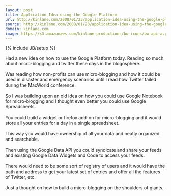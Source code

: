 ```yaml
---
layout: post
title: Application Idea using the Google Platform
url: http://kinlane.com/2008/01/23/application-idea-using-the-google-platform/
source: http://kinlane.com/2008/01/23/application-idea-using-the-google-platform/
domain: kinlane.com
image: https://s3.amazonaws.com/kinlane-productions/bw-icons/bw-api-a.png
---
```

{% include JB/setup %}<p>
     Had a new idea on how to use the Google Platform today. Reading so much about micro-blogging and twitter these days in the blogosphere.
     <br />
     <br />
     Was reading how non-profits can use micro-blogging and how it could be used in disaster and emergency scenarios until I read how Twitter failed during the MacWorld conference.
     <br />
     <br />
     So I was building upon an old idea on how you could use Google Notebook for micro-blogging and I thought even better you could use Google Spreadsheets.
     <br />
     <br />
     You could build a widget or firefox add-on for micro-blogging and it would store all your entries for a day in a single spreadsheet.
     <br />
     <br />
     This way you would have ownership of all your data and neatly organized and searchable.
     <br />
     <br />
     Then using the Google Data API you could syndicate and share your feeds and existing Google Data Widgets and Code to access your feeds.
     <br />
     <br />
     There would need to be some sort of registry of users and it would have the path and address to get your latest set of entries and offer all the features of Twitter, etc.
     <br />
     <br />
     Just a thought on how to build a micro-blogging on the shoulders of giants.
</p>